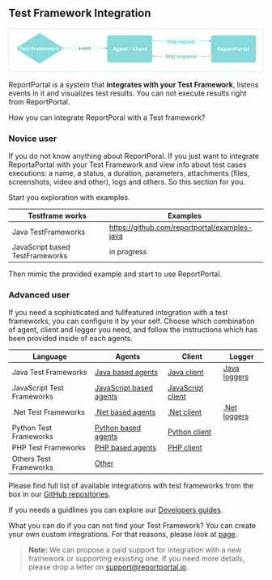 ## Test Framework Integration
[ ![Integrations](Images/userGuide/import/Integrations.png) ](Images/userGuide/import/Integrations.png)

ReportPortal is a system that **integrates with your Test Framework**, listens events in it and visualizes test results. You can not execute results right from ReportPortal.

How you can integrate ReportPoral with a Test framework?

### Novice user

If you do not know anything about ReportPoral. 
If you just want to  integrate ReportaPortal with your Test Framework and view info about test cases executions: a name, a status, a duration, parameters, attachments (files, screenshots, video and other), logs and others.
So this section for you.

Start you exploration with examples.

| **Testframe works** | **Examples**|
| ------------- | ------------- |
| Java TestFrameworks |https://github.com/reportportal/examples-java  |
| JavaScript based TestFrameworks |in progress |

Then mimic the provided example and start to use ReportPortal. 

### Advanced user

If you need a sophisticated and fullfeatured integration with a test frameworks, you can configure it by your self. 
Choose which combination of agent, client and logger you need, and follow the instructions which has been provided inside of each agents.

|  **Language** | **Agents** |**Client** | **Logger**| 
| ------------- | ------------- |------------- | ------------- |
|Java Test Frameworks | [Java based agents](https://github.com/reportportal?utf8=%E2%9C%93&q=java-agent&type=&language=)| [Java client](https://github.com/reportportal/client-java)| [Java loggers](https://github.com/reportportal?utf8=%E2%9C%93&q=java+-logger&type=&language=)|
|JavaScript Test Frameworks | [JavaScript based agents](https://github.com/reportportal?utf8=%E2%9C%93&q=javascript&type=&language=)| [JavaScript client](https://github.com/reportportal/client-javascript)| |
|.Net Test Frameworks | [.Net based agents](https://github.com/reportportal?utf8=%E2%9C%93&q=net&type=&language=)| [.Net client](https://github.com/reportportal/client-net)| [.Net loggers](https://github.com/reportportal?utf8=%E2%9C%93&q=net-logger&type=&language=) |
|Python Test Frameworks | [Python based agents](https://github.com/reportportal?utf8=%E2%9C%93&q=python&type=&language=)| [Python client](https://github.com/reportportal/client-Python)| |
|PHP Test Frameworks | [PHP based agents](https://github.com/reportportal?utf8=%E2%9C%93&q=php&type=&language=)| [PHP client](https://github.com/reportportal/client-php)| |
|Others Test Frameworks | [Other](https://reportportal.io/installation)| | | |


Please find full list of available integrations with test frameworks from the box in our [GitHub repositories](https://github.com/reportportal). 

If you needs a guidlines you can explore our [Developers guides](https://reportportal.io/docs/Developers-guide).

What you can do if you can not find your Test Framework?
You can create your own custom integrations. For that reasons, please look at [page](https://reportportal.io/docs/Implement-own-integration).

>**Note:**
> We can propose a paid support for integration with a new framework or supporting exsisting one. If you need more details, please drop a letter on support@reportportal.io.

